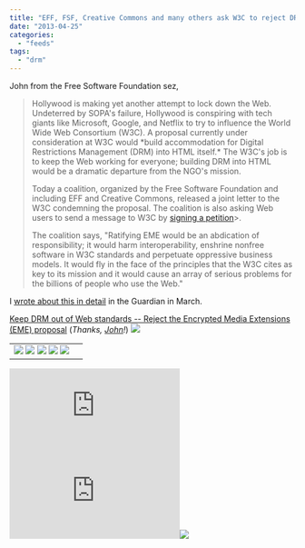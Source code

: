 ```yaml
---
title: "EFF, FSF, Creative Commons and many others ask W3C to reject DRM conspiracy"
date: "2013-04-25"
categories: 
  - "feeds"
tags: 
  - "drm"
---
```


John from the Free Software Foundation sez,

> Hollywood is making yet another attempt to lock down the Web. Undeterred by SOPA's failure, Hollywood is conspiring with tech giants like Microsoft, Google, and Netflix to try to influence the World Wide Web Consortium (W3C). A proposal currently under consideration at W3C would \*build accommodation for Digital Restrictions Management (DRM) into HTML itself.\* The W3C's job is to keep the Web working for everyone; building DRM into HTML would be a dramatic departure from the NGO's mission.
> 
> Today a coalition, organized by the Free Software Foundation and including EFF and Creative Commons, released a joint letter to the W3C condemning the proposal. The coalition is also asking Web users to send a message to W3C by [signing a petition](http://www.defectivebydesign.org/no-drm-in-html5)\>.
> 
> The coalition says, "Ratifying EME would be an abdication of responsibility; it would harm interoperability, enshrine nonfree software in W3C standards and perpetuate oppressive business models. It would fly in the face of the principles that the W3C cites as key to its mission and it would cause an array of serious problems for the billions of people who use the Web."

I [wrote about this in detail](http://www.guardian.co.uk/technology/blog/2013/mar/12/tim-berners-lee-drm-cory-doctorow) in the Guardian in March.

[Keep DRM out of Web standards -- Reject the Encrypted Media Extensions (EME) proposal](http://www.defectivebydesign.org/sign-on-against-drm-in-html) (_Thanks, [John](http://www.fsf.org/)!_) ![](images/mf.gif)

<table border="0"><tbody><tr><td valign="middle"><a href="http://share.feedsportal.com/share/twitter/?u=http%3A%2F%2Fboingboing.net%2F2013%2F04%2F25%2Feff-fsf-creative-commons-and.html&amp;t=EFF%2C+FSF%2C+Creative+Commons+and+many+others+ask+W3C+to+reject+DRM%C2%A0conspiracy"><img src="images/twitter.png" border="0"></a>&nbsp;<a href="http://share.feedsportal.com/share/facebook/?u=http%3A%2F%2Fboingboing.net%2F2013%2F04%2F25%2Feff-fsf-creative-commons-and.html&amp;t=EFF%2C+FSF%2C+Creative+Commons+and+many+others+ask+W3C+to+reject+DRM%C2%A0conspiracy"><img src="images/facebook.png" border="0"></a>&nbsp;<a href="http://share.feedsportal.com/share/linkedin/?u=http%3A%2F%2Fboingboing.net%2F2013%2F04%2F25%2Feff-fsf-creative-commons-and.html&amp;t=EFF%2C+FSF%2C+Creative+Commons+and+many+others+ask+W3C+to+reject+DRM%C2%A0conspiracy"><img src="images/linkedin.png" border="0"></a>&nbsp;<a href="http://share.feedsportal.com/share/gplus/?u=http%3A%2F%2Fboingboing.net%2F2013%2F04%2F25%2Feff-fsf-creative-commons-and.html&amp;t=EFF%2C+FSF%2C+Creative+Commons+and+many+others+ask+W3C+to+reject+DRM%C2%A0conspiracy"><img src="images/googleplus.png" border="0"></a>&nbsp;<a href="http://share.feedsportal.com/share/email/?u=http%3A%2F%2Fboingboing.net%2F2013%2F04%2F25%2Feff-fsf-creative-commons-and.html&amp;t=EFF%2C+FSF%2C+Creative+Commons+and+many+others+ask+W3C+to+reject+DRM%C2%A0conspiracy"><img src="images/email.png" border="0"></a></td><td valign="middle"></td></tr></tbody></table>

  
  
[![](http://da.feedsportal.com/r/164016365847/u/49/f/653965/c/35208/s/2b2a39f1/a2.img)](http://da.feedsportal.com/r/164016365847/u/49/f/653965/c/35208/s/2b2a39f1/a2.htm)![](http://pi.feedsportal.com/r/164016365847/u/49/f/653965/c/35208/s/2b2a39f1/a2t.img)![](http://feeds.feedburner.com/~r/boingboing/iBag/~4/lT1duCI_-Og)
